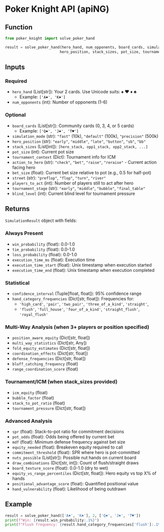 # Poker Knight API (apiNG)

## Function

```python
from poker_knight import solve_poker_hand

result = solve_poker_hand(hero_hand, num_opponents, board_cards, simulation_mode, 
                         hero_position, stack_sizes, pot_size, tournament_context)
```

## Inputs

### Required
- `hero_hand` (List[str]): Your 2 cards. Use Unicode suits: ♠ ♥ ♦ ♣
  - Example: `['A♠', 'K♠']`
- `num_opponents` (int): Number of opponents (1-6)

### Optional
- `board_cards` (List[str]): Community cards (0, 3, 4, or 5 cards)
  - Example: `['Q♠', 'J♠', 'T♥']`
- `simulation_mode` (str): `"fast"` (10k), `"default"` (100k), `"precision"` (500k)
- `hero_position` (str): `"early"`, `"middle"`, `"late"`, `"button"`, `"sb"`, `"bb"`
- `stack_sizes` (List[int]): `[hero_stack, opp1_stack, opp2_stack, ...]`
- `pot_size` (int): Current pot size
- `tournament_context` (Dict): Tournament info for ICM
- `action_to_hero` (str): `"check"`, `"bet"`, `"raise"`, `"reraise"` - Current action facing hero
- `bet_size` (float): Current bet size relative to pot (e.g., 0.5 for half-pot)
- `street` (str): `"preflop"`, `"flop"`, `"turn"`, `"river"`
- `players_to_act` (int): Number of players still to act after hero
- `tournament_stage` (str): `"early"`, `"middle"`, `"bubble"`, `"final_table"`
- `blind_level` (int): Current blind level for tournament pressure

## Returns

`SimulationResult` object with fields:

### Always Present
- `win_probability` (float): 0.0-1.0
- `tie_probability` (float): 0.0-1.0  
- `loss_probability` (float): 0.0-1.0
- `execution_time_ms` (float): Execution time
- `execution_time_start` (float): Unix timestamp when execution started
- `execution_time_end` (float): Unix timestamp when execution completed

### Statistical
- `confidence_interval` (Tuple[float, float]): 95% confidence range
- `hand_category_frequencies` (Dict[str, float]): Frequencies for:
  - `'high_card'`, `'pair'`, `'two_pair'`, `'three_of_a_kind'`, `'straight'`,
  - `'flush'`, `'full_house'`, `'four_of_a_kind'`, `'straight_flush'`, `'royal_flush'`

### Multi-Way Analysis (when 3+ players or position specified)
- `position_aware_equity` (Dict[str, float])
- `multi_way_statistics` (Dict[str, Any])
- `fold_equity_estimates` (Dict[str, float])
- `coordination_effects` (Dict[str, float])
- `defense_frequencies` (Dict[str, float])
- `bluff_catching_frequency` (float)
- `range_coordination_score` (float)

### Tournament/ICM (when stack_sizes provided)
- `icm_equity` (float)
- `bubble_factor` (float)
- `stack_to_pot_ratio` (float)
- `tournament_pressure` (Dict[str, float])

### Advanced Analysis
- `spr` (float): Stack-to-pot ratio for commitment decisions
- `pot_odds` (float): Odds being offered by current bet
- `mdf` (float): Minimum defense frequency against bet size
- `equity_needed` (float): Breakeven equity required to call
- `commitment_threshold` (float): SPR where hero is pot-committed
- `nuts_possible` (List[str]): Possible nut hands on current board
- `draw_combinations` (Dict[str, int]): Count of flush/straight draws
- `board_texture_score` (float): 0.0-1.0 (dry to wet)
- `equity_vs_range_percentiles` (Dict[str, float]): Hero equity vs top X% of hands
- `positional_advantage_score` (float): Quantified positional value
- `hand_vulnerability` (float): Likelihood of being outdrawn

## Example

```python
result = solve_poker_hand(['A♠', 'K♠'], 2, ['Q♠', 'J♠', 'T♥'])
print(f"Win: {result.win_probability:.1%}")
print(f"Flush frequency: {result.hand_category_frequencies['flush']:.1%}")
```
